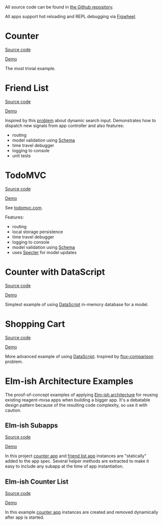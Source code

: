 All source code can be found in [the Github repository](https://github.com/metametadata/reagent-mvsa/tree/master/examples/).

All apps support hot reloading and REPL debugging via [Figwheel](https://github.com/bhauman/lein-figwheel).

# Counter
[Source code](https://github.com/metametadata/reagent-mvsa/tree/master/examples/counter)

[Demo](/examples/counter)

The most trivial example.

# Friend List

[Source code](https://github.com/metametadata/reagent-mvsa/tree/master/examples/friend-list)

[Demo](/examples/friend-list)

Inspired by this [problem](https://github.com/DerekCuevas/friend-list) about dynamic search input.
Demonstrates how to dispatch new signals from app controller and also features:

* routing
* model validation using [Schema](https://github.com/plumatic/schema)
* time travel debugger
* logging to console
* unit tests

# TodoMVC
[Source code](https://github.com/metametadata/reagent-mvsa/tree/master/examples/todomvc)

[Demo](/examples/todomvc)

See [todomvc.com](http://todomvc.com/).

Features:

* routing
* local storage persistence
* time travel debugger
* logging to console
* model validation using [Schema](https://github.com/plumatic/schema)
* uses [Specter](https://github.com/nathanmarz/specter) for model updates

# Counter with DataScript
[Source code](https://github.com/metametadata/reagent-mvsa/tree/master/examples/counter-datascript)

[Demo](/examples/counter-datascript)

Simplest example of using [DataScript](https://github.com/tonsky/datascript) in-memory database for a model.

# Shopping Cart
[Source code](https://github.com/metametadata/reagent-mvsa/tree/master/examples/shopping-cart)

[Demo](/examples/shopping-cart)

More advanced example of using [DataScript](https://github.com/tonsky/datascript).
Inspired by [flux-comparison](https://github.com/voronianski/flux-comparison) problem.

# Elm-ish Architecture Examples

The proof-of-concept examples of applying [Elm-ish architecture](https://github.com/evancz/elm-architecture-tutorial/)
for reusing existing reagent-mvsa apps when building a bigger app.
It's a debatable design pattern because of the resulting code complexity, so use it with caution.

## Elm-ish Subapps
[Source code](https://github.com/metametadata/reagent-mvsa/tree/master/examples/elmish-subapps)

[Demo](/examples/elmish-subapps)

In this project [counter app](#counter) and [friend list app](#friend-list) instances are "statically" added to the app spec.
Several helper methods are extracted to make it easy to include any subapp at the time of app instantiation.

## Elm-ish Counter List
[Source code](https://github.com/metametadata/reagent-mvsa/tree/master/examples/elmish-counter-list)

[Demo](/examples/elmish-counter-list)

In this example [counter app](#counter) instances are created and removed dynamically after app is started.